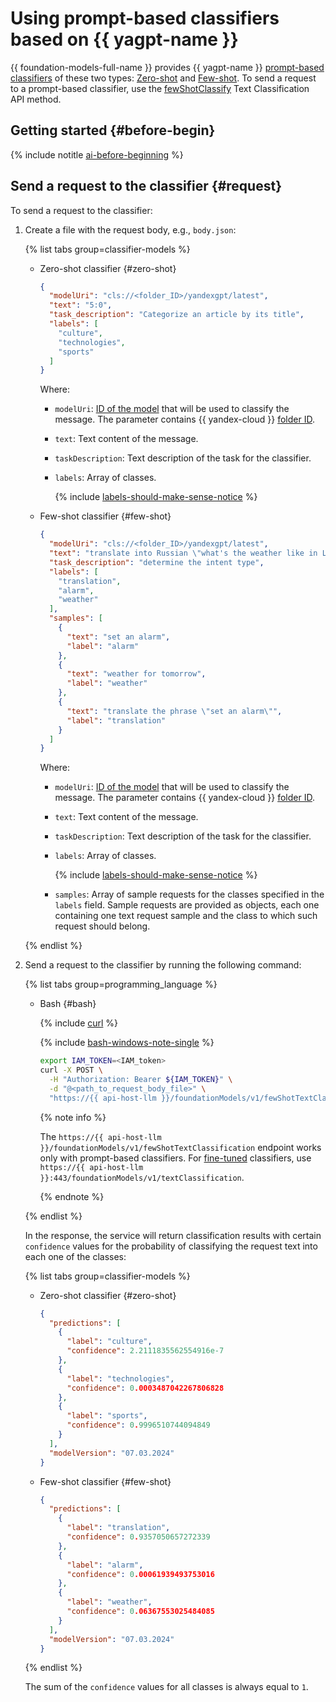 # Using prompt-based classifiers based on {{ yagpt-name }}

{{ foundation-models-full-name }} provides {{ yagpt-name }} [prompt-based classifiers](../../concepts/classifier/index.md) of these two types: [Zero-shot](../../concepts/classifier/index.md#zero-shot) and [Few-shot](../../concepts/classifier/index.md#few-shot). To send a request to a prompt-based classifier, use the [fewShotClassify](../../text-classification/api-ref/TextClassification/fewShotClassify.md) Text Classification API method.

## Getting started {#before-begin}

{% include notitle [ai-before-beginning](../../../_includes/foundation-models/yandexgpt/ai-before-beginning.md) %}

## Send a request to the classifier {#request}

To send a request to the classifier:

1. Create a file with the request body, e.g., `body.json`:

    {% list tabs group=classifier-models %}

    - Zero-shot classifier {#zero-shot}

      ```json
      {
        "modelUri": "cls://<folder_ID>/yandexgpt/latest",
        "text": "5:0",
        "task_description": "Categorize an article by its title",
        "labels": [
          "culture",
          "technologies",
          "sports"
        ]
      }
      ```

      Where:
      * `modelUri`: [ID of the model](../../../foundation-models/concepts/classifier/models.md) that will be used to classify the message. The parameter contains {{ yandex-cloud }} [folder ID](../../../resource-manager/operations/folder/get-id.md).
      * `text`: Text content of the message.
      * `taskDescription`: Text description of the task for the classifier.
      * `labels`: Array of classes.

          {% include [labels-should-make-sense-notice](../../../_includes/foundation-models/classifier/labels-should-make-sense-notice.md) %}

    - Few-shot classifier {#few-shot}

      ```json
      {
        "modelUri": "cls://<folder_ID>/yandexgpt/latest",
        "text": "translate into Russian \"what's the weather like in London?\"",
        "task_description": "determine the intent type",
        "labels": [
          "translation",
          "alarm",
          "weather"
        ],
        "samples": [
          {
            "text": "set an alarm",
            "label": "alarm"
          },
          {
            "text": "weather for tomorrow",
            "label": "weather"
          },
          {
            "text": "translate the phrase \"set an alarm\"",
            "label": "translation"
          }
        ]
      }
      ```

      Where:
      * `modelUri`: [ID of the model](../../../foundation-models/concepts/classifier/models.md) that will be used to classify the message. The parameter contains {{ yandex-cloud }} [folder ID](../../../resource-manager/operations/folder/get-id.md).
      * `text`: Text content of the message.
      * `taskDescription`: Text description of the task for the classifier.
      * `labels`: Array of classes.

          {% include [labels-should-make-sense-notice](../../../_includes/foundation-models/classifier/labels-should-make-sense-notice.md) %}

      * `samples`: Array of sample requests for the classes specified in the `labels` field. Sample requests are provided as objects, each one containing one text request sample and the class to which such request should belong.

    {% endlist %}

1. Send a request to the classifier by running the following command:

   {% list tabs group=programming_language %}

   - Bash {#bash}
   
     {% include [curl](../../../_includes/curl.md) %}
     
     {% include [bash-windows-note-single](../../../_includes/translate/bash-windows-note-single.md) %}

      ```bash
      export IAM_TOKEN=<IAM_token>
      curl -X POST \
        -H "Authorization: Bearer ${IAM_TOKEN}" \
        -d "@<path_to_request_body_file>" \
        "https://{{ api-host-llm }}/foundationModels/v1/fewShotTextClassification"
      ```
      {% note info %}
      
      The `https://{{ api-host-llm }}/foundationModels/v1/fewShotTextClassification` endpoint works only with prompt-based classifiers. For [fine-tuned](additionally-trained.md) classifiers, use `https://{{ api-host-llm }}:443/foundationModels/v1/textClassification`.
      
      {% endnote %}

   {% endlist %}

    In the response, the service will return classification results with certain `confidence` values for the probability of classifying the request text into each one of the classes:

    {% list tabs group=classifier-models %}

    - Zero-shot classifier {#zero-shot}

      ```json
      {
        "predictions": [
          {
            "label": "culture",
            "confidence": 2.2111835562554916e-7
          },
          {
            "label": "technologies",
            "confidence": 0.0003487042267806828
          },
          {
            "label": "sports",
            "confidence": 0.9996510744094849
          }
        ],
        "modelVersion": "07.03.2024"
      }
      ```

    - Few-shot classifier {#few-shot}

      ```json
      {
        "predictions": [
          {
            "label": "translation",
            "confidence": 0.9357050657272339
          },
          {
            "label": "alarm",
            "confidence": 0.00061939493753016
          },
          {
            "label": "weather",
            "confidence": 0.06367553025484085
          }
        ],
        "modelVersion": "07.03.2024"
      }
      ```

    {% endlist %}

    The sum of the `confidence` values for all classes is always equal to `1`.